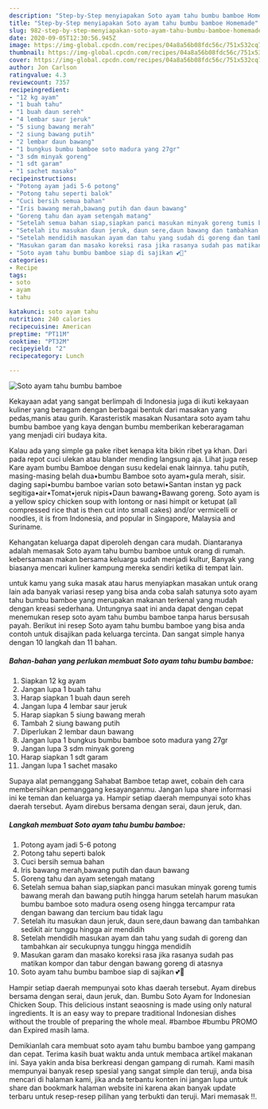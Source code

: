 ```yaml
---
description: "Step-by-Step menyiapakan Soto ayam tahu bumbu bamboe Homemade"
title: "Step-by-Step menyiapakan Soto ayam tahu bumbu bamboe Homemade"
slug: 982-step-by-step-menyiapakan-soto-ayam-tahu-bumbu-bamboe-homemade
date: 2020-09-05T12:30:56.945Z
image: https://img-global.cpcdn.com/recipes/04a8a56b08fdc56c/751x532cq70/soto-ayam-tahu-bumbu-bamboe-foto-resep-utama.jpg
thumbnail: https://img-global.cpcdn.com/recipes/04a8a56b08fdc56c/751x532cq70/soto-ayam-tahu-bumbu-bamboe-foto-resep-utama.jpg
cover: https://img-global.cpcdn.com/recipes/04a8a56b08fdc56c/751x532cq70/soto-ayam-tahu-bumbu-bamboe-foto-resep-utama.jpg
author: Jon Carlson
ratingvalue: 4.3
reviewcount: 7357
recipeingredient:
- "12 kg ayam"
- "1 buah tahu"
- "1 buah daun sereh"
- "4 lembar saur jeruk"
- "5 siung bawang merah"
- "2 siung bawang putih"
- "2 lembar daun bawang"
- "1 bungkus bumbu bamboe soto madura yang 27gr"
- "3 sdm minyak goreng"
- "1 sdt garam"
- "1 sachet masako"
recipeinstructions:
- "Potong ayam jadi 5-6 potong"
- "Potong tahu seperti balok"
- "Cuci bersih semua bahan"
- "Iris bawang merah,bawang putih dan daun bawang"
- "Goreng tahu dan ayam setengah matang"
- "Setelah semua bahan siap,siapkan panci masukan minyak goreng tumis bawang merah dan bawang putih hingga harum setelah harum masukan bumbu bamboe soto madura oseng oseng hingga tercampur rata dengan bawang dan tercium bau tidak lagu"
- "Setelah itu masukan daun jeruk, daun sere,daun bawang dan tambahkan sedikit air tunggu hingga air mendidih"
- "Setelah mendidih masukan ayam dan tahu yang sudah di goreng dan tambahkan air secukupnya tunggu hingga mendidih"
- "Masukan garam dan masako koreksi rasa jika rasanya sudah pas matikan kompor dan tabur dengan bawang goreng di atasnya"
- "Soto ayam tahu bumbu bamboe siap di sajikan 💕🍲"
categories:
- Recipe
tags:
- soto
- ayam
- tahu

katakunci: soto ayam tahu 
nutrition: 240 calories
recipecuisine: American
preptime: "PT11M"
cooktime: "PT32M"
recipeyield: "2"
recipecategory: Lunch

---
```



![Soto ayam tahu bumbu bamboe](https://img-global.cpcdn.com/recipes/04a8a56b08fdc56c/751x532cq70/soto-ayam-tahu-bumbu-bamboe-foto-resep-utama.jpg)

Kekayaan adat yang sangat berlimpah di Indonesia juga di ikuti kekayaan kuliner yang beragam dengan berbagai bentuk dari masakan yang pedas,manis atau gurih. Karasteristik masakan Nusantara soto ayam tahu bumbu bamboe yang kaya dengan bumbu memberikan keberaragaman yang menjadi ciri budaya kita.


Kalau ada yang simple ga pake ribet kenapa kita bikin ribet ya khan. Dari pada repot cuci ulekan atau blander mending langsung aja. Lihat juga resep Kare ayam bumbu Bamboe dengan susu kedelai enak lainnya. tahu putih, masing-masing belah dua•bumbu Bamboe soto ayam•gula merah, sisir. daging sapi•bumbu bamboe varian soto betawi•Santan instan yg pack segitiga•air•Tomat•jeruk nipis•Daun bawang•Bawang goreng. Soto ayam is a yellow spicy chicken soup with lontong or nasi himpit or ketupat (all compressed rice that is then cut into small cakes) and/or vermicelli or noodles, it is from Indonesia, and popular in Singapore, Malaysia and Suriname.

Kehangatan keluarga dapat diperoleh dengan cara mudah. Diantaranya adalah memasak Soto ayam tahu bumbu bamboe untuk orang di rumah. kebersamaan makan bersama keluarga sudah menjadi kultur, Banyak yang biasanya mencari kuliner kampung mereka sendiri ketika di tempat lain.

untuk kamu yang suka masak atau harus menyiapkan masakan untuk orang lain ada banyak variasi resep yang bisa anda coba salah satunya soto ayam tahu bumbu bamboe yang merupakan makanan terkenal yang mudah dengan kreasi sederhana. Untungnya saat ini anda dapat dengan cepat menemukan resep soto ayam tahu bumbu bamboe tanpa harus bersusah payah.
Berikut ini resep Soto ayam tahu bumbu bamboe yang bisa anda contoh untuk disajikan pada keluarga tercinta. Dan sangat simple hanya dengan 10 langkah dan 11 bahan.


<!--inarticleads1-->

##### Bahan-bahan yang perlukan membuat Soto ayam tahu bumbu bamboe:

1. Siapkan 12 kg ayam
1. Jangan lupa 1 buah tahu
1. Harap siapkan 1 buah daun sereh
1. Jangan lupa 4 lembar saur jeruk
1. Harap siapkan 5 siung bawang merah
1. Tambah 2 siung bawang putih
1. Diperlukan 2 lembar daun bawang
1. Jangan lupa 1 bungkus bumbu bamboe soto madura yang 27gr
1. Jangan lupa 3 sdm minyak goreng
1. Harap siapkan 1 sdt garam
1. Jangan lupa 1 sachet masako


Supaya alat pemanggang Sahabat Bamboe tetap awet, cobain deh cara membersihkan pemanggang kesayanganmu. Jangan lupa share informasi ini ke teman dan keluarga ya. Hampir setiap daerah mempunyai soto khas daerah tersebut. Ayam direbus bersama dengan serai, daun jeruk, dan. 

<!--inarticleads2-->

##### Langkah membuat  Soto ayam tahu bumbu bamboe:

1. Potong ayam jadi 5-6 potong
1. Potong tahu seperti balok
1. Cuci bersih semua bahan
1. Iris bawang merah,bawang putih dan daun bawang
1. Goreng tahu dan ayam setengah matang
1. Setelah semua bahan siap,siapkan panci masukan minyak goreng tumis bawang merah dan bawang putih hingga harum setelah harum masukan bumbu bamboe soto madura oseng oseng hingga tercampur rata dengan bawang dan tercium bau tidak lagu
1. Setelah itu masukan daun jeruk, daun sere,daun bawang dan tambahkan sedikit air tunggu hingga air mendidih
1. Setelah mendidih masukan ayam dan tahu yang sudah di goreng dan tambahkan air secukupnya tunggu hingga mendidih
1. Masukan garam dan masako koreksi rasa jika rasanya sudah pas matikan kompor dan tabur dengan bawang goreng di atasnya
1. Soto ayam tahu bumbu bamboe siap di sajikan 💕🍲


Hampir setiap daerah mempunyai soto khas daerah tersebut. Ayam direbus bersama dengan serai, daun jeruk, dan. Bumbu Soto Ayam for Indonesian Chicken Soup. This delicious instant seaosning is made using only natural ingredients. It is an easy way to prepare traditional Indonesian dishes without the trouble of preparing the whole meal. #bamboe #bumbu PROMO dan Expired masih lama. 

Demikianlah cara membuat soto ayam tahu bumbu bamboe yang gampang dan cepat. Terima kasih buat waktu anda untuk membaca artikel makanan ini. Saya yakin anda bisa berkreasi dengan gampang di rumah. Kami masih mempunyai banyak resep spesial yang sangat simple dan teruji, anda bisa mencari di halaman kami, jika anda terbantu konten ini jangan lupa untuk share dan bookmark halaman website ini karena akan banyak update terbaru untuk resep-resep pilihan yang terbukti dan teruji. Mari memasak !!. 
